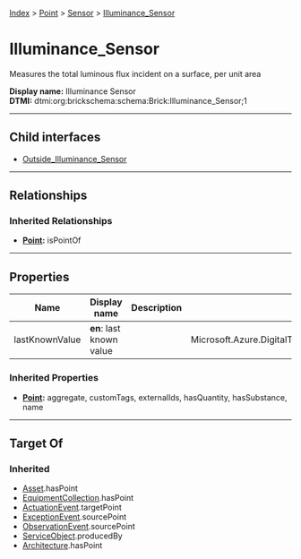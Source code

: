 [Index](../../../index.md) > [Point](../../Point.md) > [Sensor](../Sensor.md) > [Illuminance_Sensor](#)
# Illuminance_Sensor

Measures the total luminous flux incident on a surface, per unit area


**Display name:** Illuminance Sensor<br />
**DTMI:** dtmi:org:brickschema:schema:Brick:Illuminance_Sensor;1

---

## Child interfaces
* [Outside_Illuminance_Sensor](Outside_Illuminance_Sensor.md)

---

## Relationships

### Inherited Relationships
* **[Point](../../Point.md):** isPointOf

---

## Properties

|Name|Display name|Description|Schema|Writable|
|-|-|-|-|-|
|lastKnownValue|**en**: last known value||Microsoft.Azure.DigitalTwins.Parser.Models.DTObjectInfo|True|
### Inherited Properties
* **[Point](../../Point.md):** aggregate, customTags, externalIds, hasQuantity, hasSubstance, name

---

## Target Of
### Inherited
* [Asset](../../../Asset/Asset.md).hasPoint
* [EquipmentCollection](../../../Collection/EquipmentCollection.md).hasPoint
* [ActuationEvent](../../../Event/PointEvent/ActuationEvent.md).targetPoint
* [ExceptionEvent](../../../Event/PointEvent/ExceptionEvent.md).sourcePoint
* [ObservationEvent](../../../Event/PointEvent/ObservationEvent.md).sourcePoint
* [ServiceObject](../../../Information/ServiceObject/ServiceObject.md).producedBy
* [Architecture](../../../Space/Architecture/Architecture.md).hasPoint
